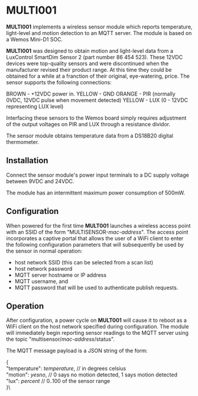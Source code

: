 # MULTI001
 
__MULTI001__ implements a wireless sensor module which reports
temperature, light-level and motion detection to an MQTT server.
The module is based on a Wemos Mini-D1 SOC.

__MULTI001__ was designed to obtain motion and light-level data from a
LuxControl SmartDim Sensor 2 (part number 86 454 523).
These 12VDC devices were top-quality sensors and were discontinued
when the manufacturer revised their product range.
At this time they could be obtained for a while at a franction of their
original, eye-watering, price.
The sensor supports the following connections:

BROWN  - +12VDC power in.
YELLOW - GND
ORANGE - PIR (normally 0VDC, 12VDC pulse when movement detected)
YELLOW - LUX (0 - 12VDC representing LUX level)
 
Interfacing these sensors to the Wemos board simply requires adjustment
of the output voltages on PIR and LUX through a resistance dividor.

The sensor module obtains temperature data from a DS18B20 digital
thermometer.

## Installation

Connect the sensor module's power input terminals to a DC supply
voltage between 9VDC and 24VDC.

The module has an intermittent maximum power consumption of 500mW.

## Configuration

When powered for the first time __MULT001__ launches a wireless access
point with an SSID of the form "MULTISENSOR-*mac-address*".
The access point incorporates a captive portal that allows the user of
a WiFi client to enter the following configuration parameters that will
subsequently be used by the sensor in normal operation:

* host network SSID (this can be selected from a scan list)
* host network password
* MQTT server hostname or IP address
* MQTT username, and
* MQTT password that will be used to authenticate publish requests.


## Operation

After configuration, a power cycle on __MULT001__ will cause it to
reboot as a WiFi client on the host network specified during
configuration.
The module will immediately begin reporting sensor readings to the MQTT
server using the topic "multisensor/*mac-address*/status".

The MQTT message payload is a JSON string of the form:

{\
  "temperature": *temperature*, // in degrees celsius\
  "motion": *yesno*, // 0 says no motion detected, 1 says motion detected\
  "lux": *percent* // 0..100 of the sensor range\
}\
